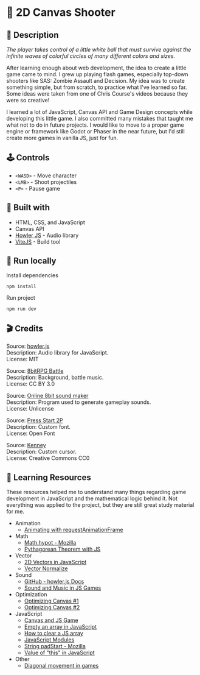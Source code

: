 # 🔴 2D Canvas Shooter

## 📖 Description

_The player takes control of a little white ball that must survive against the infinite waves of colorful circles of many different colors and sizes._

After learning enough about web development, the idea to create a little game came to mind. I grew up playing flash games, especially top-down shooters like SAS: Zombie Assault and Decision. My idea was to create something simple, but from scratch, to practice what I've learned so far. Some ideas were taken from one of Chris Course's videos because they were so creative!

I learned a lot of JavaScript, Canvas API and Game Design concepts while developing this little game. I also committed many mistakes that taught me what not to do in future projects. I would like to move to a proper game engine or framework like Godot or Phaser in the near future, but I'd still create more games in vanilla JS, just for fun.

## 🕹️ Controls

- `<WASD>` - Move character
- `<LMB>` - Shoot projectiles
- `<P>` - Pause game

## 🧱 Built with

- HTML, CSS, and JavaScript
- Canvas API
- [Howler JS](https://howlerjs.com/) - Audio library
- [ViteJS](https://vite.dev/) - Build tool

## 🎯 Run locally

Install dependencies

```
npm install
```

Run project

```
npm run dev
```

## 🎬 Credits

Source: [howler.js](https://howlerjs.com/)\
Description: Audio library for JavaScript.\
License: MIT

Source: [8bitRPG Battle](https://soundcloud.com/sei_peridot/8bitrpg-battle)\
Description: Background, battle music.\
License: CC BY 3.0

Source: [Online 8bit sound maker](https://sfxr.me/)\
Description: Program used to generate gameplay sounds.\
License: Unlicense

Source: [Press Start 2P](https://fonts.google.com/specimen/Press+Start+2P?query=CodeMan38)\
Description: Custom font.\
License: Open Font

Source: [Kenney](https://www.kenney.nl/)\
Description: Custom cursor.\
License: Creative Commons CC0

## 📎 Learning Resources

These resources helped me to understand many things regarding game development in JavaScript and the mathematical logic behind it. Not everything was applied to the project, but they are still great study material for me.

- Animation
  - [Animating with requestAnimationFrame](https://developer.mozilla.org/en-US/docs/Web/API/window/requestAnimationFrame)
- Math
  - [Math.hypot - Mozilla](https://developer.mozilla.org/pt-BR/docs/Web/JavaScript/Reference/Global_Objects/Math/hypot)
  - [Pythagorean Theorem with JS](https://www.youtube.com/watch?v=iqSlzYXdFzw)
- Vector
  - [2D Vectors in JavaScript](https://www.youtube.com/watch?v=nzyOCd9FcCA)
  - [Vector Normalize](https://www.youtube.com/watch?v=ttz05d8DSOs)
- Sound
  - [GitHub - howler.js Docs](https://github.com/goldfire/howler.js)
  - [Sound and Music in JS Games](https://www.youtube.com/watch?v=hn7MhPt24L4)
- Optimization
  - [Optimizing Canvas #1](https://nicolahibbert.com/optimising-html5-canvas-games/)
  - [Optimizing Canvas #2](https://stackoverflow.com/questions/8205828/html5-canvas-performance-and-optimization-tips-tricks-and-coding-best-practices)
- JavaScript
  - [Canvas and JS Game](https://www.youtube.com/watch?v=eI9idPTT0c4)
  - [Empty an array in JavaScript](https://stackoverflow.com/a/1232046)
  - [How to clear a JS array](https://www.freecodecamp.org/news/how-to-clear-a-javascript-array-js-empty-array/)
  - [JavaScript Modules](https://developer.mozilla.org/en-US/docs/Web/JavaScript/Guide/Modules)
  - [String padStart - Mozilla](https://developer.mozilla.org/pt-BR/docs/Web/JavaScript/Reference/Global_Objects/String/padStart)
  - [Value of "this" in JavaScript](https://developer.mozilla.org/en-US/docs/Web/JavaScript/Reference/Operators/this)
- Other
  - [Diagonal movement in games](https://www.youtube.com/shorts/0cYjreg7dpg?feature=share)
